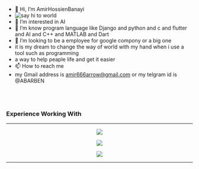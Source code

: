 - 👋 Hi, I’m AmirHossienBanayi
- <img src="https://encrypted-tbn0.gstatic.com/images?q=tbn:ANd9GcSRDj-Sl9AY15eDJtG-OhL5yBmGBU4nIkZ8tA&usqp=CAU"
  alt="say hi to world">
- 👀 I’m interested in AI
- 🌱 I’m know program language like  Django and python and c and flutter and AI and C++ and MATLAB and Dart 
- 💞️ I’m looking to be a employee for google compony or a big one
- it is my dream to change the way of world with my hand when i use a tool such as programming
- a way to help peaple life and get it easier
- 📫 How to reach me
- my Gmail address is amir666arrow@gmail.com or my telgram id is @ABARBEN

<!---
AmirHBana/AmirHBana is a ✨ special ✨ repository because its `README.md` (this file) appears on your GitHub profile.
You can click the Preview link to take a look at your changes.
--->
<br><br>

<h3><b>Experience Working With</b></h3>
<hr>

<p align="center">
  <a href="https://skillicons.dev">
    <img src="https://skillicons.dev/icons?i=git,kubernetes,docker,c,vim, anaconda,django,wordpress,windows,vscode, opencv, mysql" />
  </a>
</p>

<p align="center">
  <a href="https://skillicons.dev">
    <img src="https://skillicons.dev/icons?i=visualstudio, v, unity, ubuntu, twitter, swift, stackoverflow, sqlite, ps, mongodb, matlab" />
  </a>
</p>

<p align="center">
  <a href="https://skillicons.dev">
    <img src="https://skillicons.dev/icons?i=redis, react, r, pytorch, py, pycharm, powershell, postman, postgres, php" />
  </a>
</p>

<hr>
